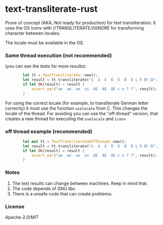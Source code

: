 # text-transliterate-rust

Prove of concept (AKA, Not ready for production) for text transliteration. It uses the OS iconv with //TRANSLITERATE//IGNORE for transforming character between locales. 

The locale must be available in the OS. 

### Same thread execution (not recommended)

(you can see the tests for more results):

```rust
		let tt = TextTransliterate::new();
		let result = tt.transliterate("ü  ä  ö  ß  Ü  Ä  Ö ç ñ 的 😒", "de_DE.UTF-8");
		if let Ok(result) = result {
			assert_eq!("ue  ae  oe  ss  UE  AE  OE c n ? ?", result);
		}
```

For using the correct locale (for example, to transliterate German letter correctly) it must use the function `uselocale` from C. This changes the locale of the thread. For avoiding you can use the "off-thread" version, that creates a new thread for executing the `uselocale` and `iconv`

### off thread example (recommended)

```rust
        let mut tt = TextTransliterateOffThread::new();
        let result = tt.transliterate("ü  ä  ö  ß  Ü  Ä  Ö ç ñ 的 😒", "de_DE.UTF-8");
        if let Ok(result) = result {
            assert_eq!("ue  ae  oe  ss  UE  AE  OE c n ? ?", result);
        }
```

### Notes

1) The test results can change between machines. Keep in mind that.
2) The code depends of GNU libc
3) There is a unsafe code that can create problems:

### License

Apache-2.0/MIT
